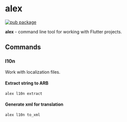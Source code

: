 # alex

[![pub package](https://img.shields.io/pub/v/alex)](https://pub.dev/packages/alex)

**alex** - command line tool for working with Flutter projects.


## Commands

### l10n

Work with localization files.

#### Extract string to ARB

```
alex l10n extract
```

#### Generate xml for translation

```
alex l10n to_xml
```
